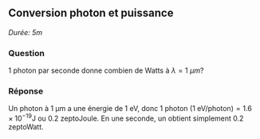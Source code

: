## Conversion photon et puissance

*Durée: 5m*

### Question

1 photon par seconde donne combien de Watts à $\lambda = 1\ \mu m$?

### Réponse

Un photon à 1 µm a une énergie de 1 eV, donc 1 photon $\left( 1 \text{ eV/photon} \right) = 1.6 \times 10^{-19} \text{J}$ ou 0.2 zeptoJoule. En une seconde, un obtient simplement 0.2 zeptoWatt.

